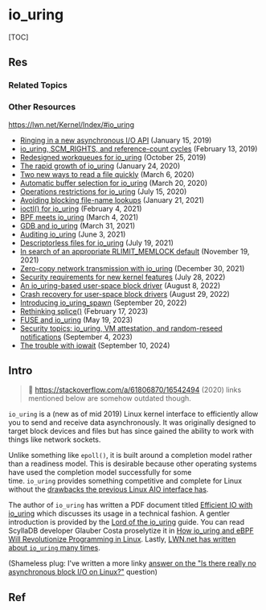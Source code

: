 # io_uring

[TOC]



## Res
### Related Topics


### Other Resources
https://lwn.net/Kernel/Index/#io_uring
- [Ringing in a new asynchronous I/O API](https://lwn.net/Articles/776703/) (January 15, 2019)
- [io_uring, SCM_RIGHTS, and reference-count cycles](https://lwn.net/Articles/779472/) (February 13, 2019)
- [Redesigned workqueues for io_uring](https://lwn.net/Articles/803070/) (October 25, 2019)
- [The rapid growth of io_uring](https://lwn.net/Articles/810414/) (January 24, 2020)
- [Two new ways to read a file quickly](https://lwn.net/Articles/813827/) (March 6, 2020)
- [Automatic buffer selection for io_uring](https://lwn.net/Articles/815491/) (March 20, 2020)
- [Operations restrictions for io_uring](https://lwn.net/Articles/826053/) (July 15, 2020)
- [Avoiding blocking file-name lookups](https://lwn.net/Articles/843163/) (January 21, 2021)
- [ioctl() for io_uring](https://lwn.net/Articles/844875/) (February 4, 2021)
- [BPF meets io_uring](https://lwn.net/Articles/847951/) (March 4, 2021)
- [GDB and io_uring](https://lwn.net/Articles/851076/) (March 31, 2021)
- [Auditing io_uring](https://lwn.net/Articles/858023/) (June 3, 2021)
- [Descriptorless files for io_uring](https://lwn.net/Articles/863071/) (July 19, 2021)
- [In search of an appropriate RLIMIT_MEMLOCK default](https://lwn.net/Articles/876288/) (November 19, 2021)
- [Zero-copy network transmission with io_uring](https://lwn.net/Articles/879724/) (December 30, 2021)
- [Security requirements for new kernel features](https://lwn.net/Articles/902466/) (July 28, 2022)
- [An io_uring-based user-space block driver](https://lwn.net/Articles/903855/) (August 8, 2022)
- [Crash recovery for user-space block drivers](https://lwn.net/Articles/906097/) (August 29, 2022)
- [Introducing io_uring_spawn](https://lwn.net/Articles/908268/) (September 20, 2022)
- [Rethinking splice()](https://lwn.net/Articles/923237/) (February 17, 2023)
- [FUSE and io_uring](https://lwn.net/Articles/932079/) (May 19, 2023)
- [Security topics: io_uring, VM attestation, and random-reseed notifications](https://lwn.net/Articles/943239/) (September 4, 2023)
- [The trouble with iowait](https://lwn.net/Articles/989272/) (September 10, 2024)



## Intro
> 🔗 https://stackoverflow.com/a/61806870/16542494 (2020)
> links mentioned below are somehow outdated though.

`io_uring` is a (new as of mid 2019) Linux kernel interface to efficiently allow you to send and receive data asynchronously. It was originally designed to target block devices and files but has since gained the ability to work with things like network sockets.

Unlike something like `epoll()`, it is built around a completion model rather than a readiness model. This is desirable because other operating systems have used the completion model successfully for some time. `io_uring` provides something competitive and complete for Linux without the [drawbacks the previous Linux AIO interface has](https://stackoverflow.com/a/46377629/2732969).

The author of `io_uring` has written a PDF document titled [Efficient IO with io_uring](https://kernel.dk/io_uring.pdf) which discusses its usage in a technical fashion. A gentler introduction is provided by the [Lord of the io_uring](https://unixism.net/loti/) guide. You can read ScyllaDB developer Glauber Costa proselytize it in [How io_uring and eBPF Will Revolutionize Programming in Linux](https://www.scylladb.com/2020/05/05/how-io_uring-and-ebpf-will-revolutionize-programming-in-linux/). Lastly, [LWN.net has written about `io_uring` many times](https://lwn.net/Kernel/Index/#io_uring).

(Shameless plug: I've written a more linky [answer on the "Is there really no asynchronous block I/O on Linux?"](https://stackoverflow.com/a/57451551/2732969) question)



## Ref
